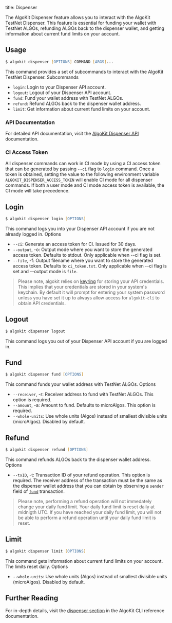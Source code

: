 title: Dispenser

The AlgoKit Dispenser feature allows you to interact with the AlgoKit TestNet Dispenser. This feature is essential for funding your wallet with TestNet ALGOs, refunding ALGOs back to the dispenser wallet, and getting information about current fund limits on your account.

## Usage

```zsh
$ algokit dispenser [OPTIONS] COMMAND [ARGS]...
```

This command provides a set of subcommands to interact with the AlgoKit TestNet Dispenser.
Subcommands

- `login`: Login to your Dispenser API account.
- `logout`: Logout of your Dispenser API account.
- `fund`: Fund your wallet address with TestNet ALGOs.
- `refund`: Refund ALGOs back to the dispenser wallet address.
- `limit`: Get information about current fund limits on your account.

### API Documentation

For detailed API documentation, visit the [AlgoKit Dispenser API](https://github.com/algorandfoundation/algokit/blob/main/docs/testnet_api.md) documentation.

### CI Access Token

All dispenser commands can work in CI mode by using a CI access token that can be generated by passing `--ci` flag to `login` command. Once a token is obtained, setting the value to the following environment variable `ALGOKIT_DISPENSER_ACCESS_TOKEN` will enable CI mode for all dispenser commands. If both a user mode and CI mode access token is available, the CI mode will take precedence.

## Login

```zsh
$ algokit dispenser login [OPTIONS]
```

This command logs you into your Dispenser API account if you are not already logged in.
Options

- `--ci`: Generate an access token for CI. Issued for 30 days.
- `--output`, -o: Output mode where you want to store the generated access token. Defaults to stdout. Only applicable when --ci flag is set.
- `--file`, -f: Output filename where you want to store the generated access token. Defaults to `ci_token.txt`. Only applicable when --ci flag is set and --output mode is `file`.

> Please note, algokit relies on [keyring](https://pypi.org/project/keyring/) for storing your API credentials. This implies that your credentials are stored in your system's keychain. By default it will prompt for entering your system password unless you have set it up to always allow access for `algokit-cli` to obtain API credentials.

## Logout

```zsh
$ algokit dispenser logout
```

This command logs you out of your Dispenser API account if you are logged in.

## Fund

```zsh
$ algokit dispenser fund [OPTIONS]
```

This command funds your wallet address with TestNet ALGOs.
Options

- `--receiver`, -r: Receiver address to fund with TestNet ALGOs. This option is required.
- `--amount`, -a: Amount to fund. Defaults to microAlgos. This option is required.
- `--whole-units`: Use whole units (Algos) instead of smallest divisible units (microAlgos). Disabled by default.

## Refund

```zsh
$ algokit dispenser refund [OPTIONS]
```

This command refunds ALGOs back to the dispenser wallet address.
Options

- `--txID`, -t: Transaction ID of your refund operation. This option is required. The receiver address of the transaction must be the same as the dispenser wallet address that you can obtain by observing a `sender` field of [`fund`](#fund) transaction.

> Please note, performing a refund operation will not immedately change your daily fund limit. Your daily fund limit is reset daily at midnigth UTC. If you have reached your daily fund limit, you will not be able to perform a refund operation until your daily fund limit is reset.

## Limit

```zsh
$ algokit dispenser limit [OPTIONS]
```

This command gets information about current fund limits on your account. The limits reset daily.
Options

- `--whole-units`: Use whole units (Algos) instead of smallest divisible units (microAlgos). Disabled by default.

## Further Reading

For in-depth details, visit the [dispenser section](../cli-reference.md#dispenser) in the AlgoKit CLI reference documentation.
